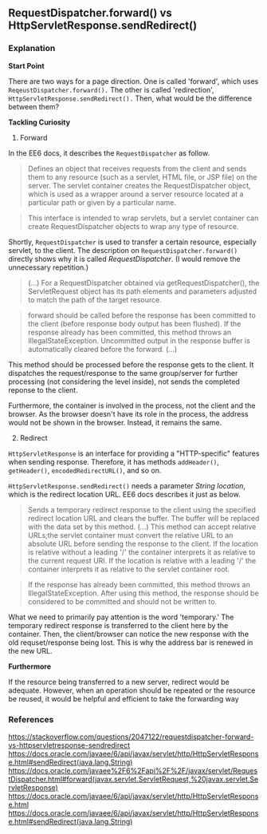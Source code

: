 ## RequestDispatcher.forward() vs HttpServletResponse.sendRedirect()

### Explanation

**Start Point**

There are two ways for a page direction. One is called 'forward', which uses `ReqeustDispatcher.forward().` The other is called 'redirection', `HttpServletResponse.sendRedirect().` Then, what would be the difference between them?

**Tackling Curiosity**

1. Forward

In the EE6 docs, it describes the `RequestDispatcher` as follow.

> Defines an object that receives requests from the client and sends them to any resource (such as a servlet, HTML file, or JSP file) on the server. The servlet container creates the RequestDispatcher object, which is used as a wrapper around a server resource located at a particular path or given by a particular name.

> This interface is intended to wrap servlets, but a servlet container can create RequestDispatcher objects to wrap any type of resource.

Shortly, `RequestDispatcher` is used to transfer a certain resource, especially servlet, to the client. The description on `RequestDispatcher.forward()` directly shows why it is called _RequestDispatcher_. (I would remove the unnecessary repetition.)

> (...) For a RequestDispatcher obtained via getRequestDispatcher(), the ServletRequest object has its path elements and parameters adjusted to match the path of the target resource.

> forward should be called before the response has been committed to the client (before response body output has been flushed). If the response already has been committed, this method throws an IllegalStateException. Uncommitted output in the response buffer is automatically cleared before the forward. (...)

This method should be processed before the response gets to the client. It dispatches the request/response to the same group/server for further processing (not considering the level inside), not sends the completed reponse to the client.

Furthermore, the container is involved in the process, not the client and the browser. As the browser doesn't have its role in the process, the address would not be shown in the browser. Instead, it remains the same.

2. Redirect

`HttpServletResponse` is an interface for providing a "HTTP-specific" features when sending response. Therefore, it has methods `addHeader()`, `getHeader()`, `encodedRedirectURL()`, and so on.

`HttpServletResponse.sendRedirect()` needs a parameter _String location_, which is the redirect location URL. EE6 docs describes it just as below.

> Sends a temporary redirect response to the client using the specified redirect location URL and clears the buffer. The buffer will be replaced with the data set by this method. (...) This method can accept relative URLs;the servlet container must convert the relative URL to an absolute URL before sending the response to the client. If the location is relative without a leading '/' the container interprets it as relative to the current request URI. If the location is relative with a leading '/' the container interprets it as relative to the servlet container root.

> If the response has already been committed, this method throws an IllegalStateException. After using this method, the response should be considered to be committed and should not be written to.

What we need to primarily pay attention is the word 'temporary.' The temporary redirect response is transferred to the client here by the container. Then, the client/browser can notice the new response with the old requset/response being lost. This is why the address bar is renewed in the new URL.

**Furthermore**

If the resource being transferred to a new server, redirect would be adequate. However, when an operation should be repeated or the resource be reused, it would be helpful and efficient to take the forwarding way

### References

https://stackoverflow.com/questions/2047122/requestdispatcher-forward-vs-httpservletresponse-sendredirect
https://docs.oracle.com/javaee/6/api/javax/servlet/http/HttpServletResponse.html#sendRedirect(java.lang.String)
https://docs.oracle.com/javaee%2F6%2Fapi%2F%2F/javax/servlet/RequestDispatcher.html#forward(javax.servlet.ServletRequest,%20javax.servlet.ServletResponse)
https://docs.oracle.com/javaee/6/api/javax/servlet/http/HttpServletResponse.html
https://docs.oracle.com/javaee/6/api/javax/servlet/http/HttpServletResponse.html#sendRedirect(java.lang.String)